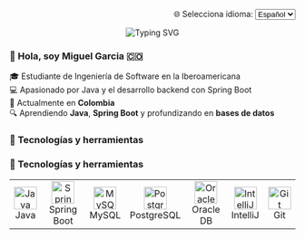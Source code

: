 <p align="right">
  🌐 Selecciona idioma: 
  <select id="language-selector">
    <option value="es">Español</option>
    <option value="en">English</option>
  </select>
</p>

<!-- Contenido en español -->
<div id="es">
  <p align="center">
    <img src="https://readme-typing-svg.demolab.com?font=Fira+Code&duration=3000&pause=1000&color=00FFC0&background=00FFC000&center=true&vCenter=true&width=800&lines=Soy+Miguel+Garcia;Estudiante+de+Ingenier%C3%ADa+de+Software;Apasionado+por+Java+y+el+desarrollo+backend" alt="Typing SVG"/>
  </p>

  ### 👋 Hola, soy Miguel Garcia 🇨🇴

  🎓 Estudiante de Ingeniería de Software en la Iberoamericana  
  💻 Apasionado por Java y el desarrollo backend con Spring Boot  
  📍 Actualmente en **Colombia**  
  🔍 Aprendiendo **Java**, **Spring Boot** y profundizando en **bases de datos**  

  ### 🧰 Tecnologías y herramientas
  <!-- Tabla de tecnologías en español -->

  ### 🧰 Tecnologías y herramientas
<table align="center">
  <tr>
    <td align="center">
      <img src="https://cdn.jsdelivr.net/gh/devicons/devicon/icons/java/java-original.svg" width="40" height="40" alt="Java"/>
      <br/>
      <span>Java</span>
    </td>
    <td align="center">
      <img src="https://cdn.jsdelivr.net/gh/devicons/devicon/icons/spring/spring-original.svg" width="40" height="40" alt="Spring Boot"/>
      <br/>
      <span>Spring Boot</span>
    </td>
    <td align="center">
      <img src="https://cdn.jsdelivr.net/gh/devicons/devicon/icons/mysql/mysql-original.svg" width="40" height="40" alt="MySQL"/>
      <br/>
      <span>MySQL</span>
    </td>
    <td align="center">
      <img src="https://cdn.jsdelivr.net/gh/devicons/devicon/icons/postgresql/postgresql-original.svg" width="40" height="40" alt="PostgreSQL"/>
      <br/>
      <span>PostgreSQL</span>
    </td>
    <td align="center">
      <img src="https://cdn.jsdelivr.net/gh/devicons/devicon/icons/oracle/oracle-original.svg" width="40" height="40" alt="Oracle DB"/>
      <br/>
      <span>Oracle DB</span>
    </td>
    <td align="center">
      <img src="https://cdn.jsdelivr.net/gh/devicons/devicon/icons/intellij/intellij-original.svg" width="40" height="40" alt="IntelliJ"/>
      <br/>
      <span>IntelliJ</span>
    </td>
    <td align="center">
      <img src="https://cdn.jsdelivr.net/gh/devicons/devicon/icons/git/git-original.svg" width="40" height="40" alt="Git"/>
      <br/>
      <span>Git</span>
    </td>
  </tr>
</table>
</div>

<!-- Contenido en inglés -->
<div id="en" style="display: none;">
  <p align="center">
    <img src="https://readme-typing-svg.demolab.com?font=Fira+Code&duration=3000&pause=1000&color=00FFC0&background=00FFC000&center=true&vCenter=true&width=800&lines=I+am+Miguel+Garcia;Software+Engineering+Student;Passionate+about+Java+and+Backend+Development" alt="Typing SVG"/>
  </p>

  ### 👋 Hi, I'm Miguel Garcia 🇨🇴

  🎓 Software Engineering student at Iberoamericana  
  💻 Passionate about Java and backend development with Spring Boot  
  📍 Currently in **Colombia**  
  🔍 Learning **Java**, **Spring Boot**, and deepening knowledge in **databases**  

  ### 🧰 Technologies and Tools
  <!-- Tabla de tecnologías en inglés -->
  ### 🧰 Tecnologías y herramientas
<table align="center">
  <tr>
    <td align="center">
      <img src="https://cdn.jsdelivr.net/gh/devicons/devicon/icons/java/java-original.svg" width="40" height="40" alt="Java"/>
      <br/>
      <span>Java</span>
    </td>
    <td align="center">
      <img src="https://cdn.jsdelivr.net/gh/devicons/devicon/icons/spring/spring-original.svg" width="40" height="40" alt="Spring Boot"/>
      <br/>
      <span>Spring Boot</span>
    </td>
    <td align="center">
      <img src="https://cdn.jsdelivr.net/gh/devicons/devicon/icons/mysql/mysql-original.svg" width="40" height="40" alt="MySQL"/>
      <br/>
      <span>MySQL</span>
    </td>
    <td align="center">
      <img src="https://cdn.jsdelivr.net/gh/devicons/devicon/icons/postgresql/postgresql-original.svg" width="40" height="40" alt="PostgreSQL"/>
      <br/>
      <span>PostgreSQL</span>
    </td>
    <td align="center">
      <img src="https://cdn.jsdelivr.net/gh/devicons/devicon/icons/oracle/oracle-original.svg" width="40" height="40" alt="Oracle DB"/>
      <br/>
      <span>Oracle DB</span>
    </td>
    <td align="center">
      <img src="https://cdn.jsdelivr.net/gh/devicons/devicon/icons/intellij/intellij-original.svg" width="40" height="40" alt="IntelliJ"/>
      <br/>
      <span>IntelliJ</span>
    </td>
    <td align="center">
      <img src="https://cdn.jsdelivr.net/gh/devicons/devicon/icons/git/git-original.svg" width="40" height="40" alt="Git"/>
      <br/>
      <span>Git</span>
    </td>
  </tr>
</table>
</div>

<script>
  // Script para cambiar entre idiomas
  const languageSelector = document.getElementById('language-selector');
  const sections = {
    es: document.getElementById('es'),
    en: document.getElementById('en')
  };

  languageSelector.addEventListener('change', (e) => {
    const selectedLanguage = e.target.value;
    Object.keys(sections).forEach(lang => {
      sections[lang].style.display = lang === selectedLanguage ? 'block' : 'none';
    });
  });
</script>


